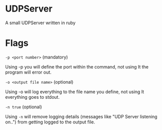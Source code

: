 # UDPServer
A small UDPServer written in ruby 

# Flags
```-p <port number>``` (mandatory)

Using -p you will define the port within the command, not using It the program will error out.

```-o <output file name>``` (optional)

Using -o will log everything to the file name you define, not using It everything goes to stdout.

```-n true``` (optional)

Using ``-n`` will remove logging details (messages like "UDP Server listening on..") from getting logged to the output file.

